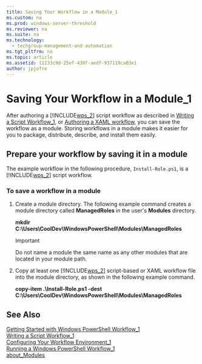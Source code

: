 ```yaml
---
title: Saving Your Workflow in a Module_1
ms.custom: na
ms.prod: windows-server-threshold
ms.reviewer: na
ms.suite: na
ms.technology: 
  - techgroup-management-and-automation
ms.tgt_pltfrm: na
ms.topic: article
ms.assetid: 11233c9d-25ef-430f-aedf-937119ca03e1
author: jpjofre
---
```

# Saving Your Workflow in a Module_1
After authoring a [!INCLUDE[wps_2](includes/wps_2_md.md)] script workflow as described in [Writing a Script Workflow_1](Writing-a-Script-Workflow_1.md), or [Authoring a XAML workflow](http://msdn.microsoft.com/library/dd489396.aspx), you can save the workflow as a module. Storing workflows in a module makes it easier for you to package, distribute, describe, and install them easily.  
  
## <a name="BKMK_save"></a>Prepare your workflow by saving it in a module  
The example workflow in the following procedure, `Install-Role.ps1`, is a [!INCLUDE[wps_2](includes/wps_2_md.md)] script workflow.  
  
### <a name="BKMK_module"></a>To save a workflow in a module  
  
1.  Create a module directory. The following example command creates a module directory called **ManagedRoles** in the user's **Modules** directory.  
  
    **mkdir C:\\Users\\CoolDev\\WindowsPowerShell\\Modules\\ManagedRoles**  
  
    > [!IMPORTANT]  
    > Do not name a module the same name as any other modules that are located in your module path.  
  
2.  Copy at least one [!INCLUDE[wps_2](includes/wps_2_md.md)] script\-based or XAML workflow file into the module directory, as shown in the following example command.  
  
    **copy\-item .\\Install\-Role.ps1 \-dest C:\\Users\\CoolDev\\WindowsPowerShell\\Modules\\ManagedRoles**  
  
## See Also  
[Getting Started with Windows PowerShell Workflow_1](Getting-Started-with-Windows-PowerShell-Workflow_1.md)  
[Writing a Script Workflow_1](Writing-a-Script-Workflow_1.md)  
[Configuring Your Workflow Environment_1](Configuring-Your-Workflow-Environment_1.md)  
[Running a Windows PowerShell Workflow_1](Running-a-Windows-PowerShell-Workflow_1.md)  
[about_Modules](http://technet.microsoft.com/library/hh847804.aspx)  
  

